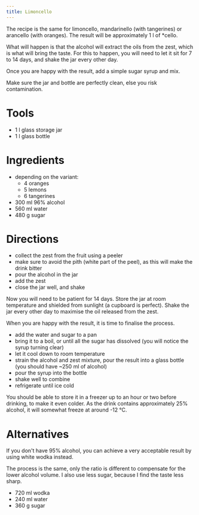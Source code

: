 ```yaml
---
title: Limoncello
---
```


The recipe is the same for limoncello, mandarinello (with tangerines) or
arancello (with oranges). The result will be approximately 1 l of *cello.

What will happen is that the alcohol will extract the oils from the zest, which
is what will bring the taste. For this to happen, you will need to let it sit
for 7 to 14 days, and shake the jar every other day.

Once you are happy with the result, add a simple sugar syrup and mix.

Make sure the jar and bottle are perfectly clean, else you risk contamination.

# Tools

- 1 l glass storage jar
- 1 l glass bottle

# Ingredients

- depending on the variant:
  - 4 oranges
  - 5 lemons
  - 6 tangerines
- 300 ml 96% alcohol
- 560 ml water
- 480 g sugar

# Directions

- collect the zest from the fruit using a peeler
- make sure to avoid the pith (white part of the peel), as this will make the drink bitter
- pour the alcohol in the jar
- add the zest
- close the jar well, and shake

Now you will need to be patient for 14 days. Store the jar at room temperature
and shielded from sunlight (a cupboard is perfect). Shake the jar every other
day to maximise the oil released from the zest.

When you are happy with the result, it is time to finalise the process.

- add the water and sugar to a pan
- bring it to a boil, or until all the sugar has dissolved (you will notice the syrup turning clear)
- let it cool down to room temperature
- strain the alcohol and zest mixture, pour the result into a glass bottle (you should have ~250 ml of alcohol)
- pour the syrup into the bottle
- shake well to combine
- refrigerate until ice cold

You should be able to store it in a freezer up to an hour or two before drinking,
to make it even colder. As the drink contains approximately 25% alcohol, it will
somewhat freeze at around -12 °C.

# Alternatives

If you don't have 95% alcohol, you can achieve a very acceptable result by using
white wodka instead.

The process is the same, only the ratio is different to compensate for the lower
alcohol volume. I also use less sugar, because I find the taste less sharp.

- 720 ml wodka
- 240 ml water
- 360 g sugar
